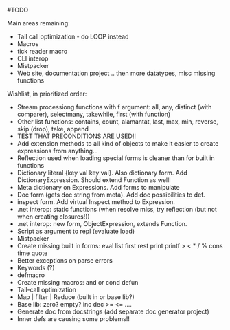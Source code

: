 #TODO

Main areas remaining:
* Tail call optimization - do LOOP instead
* Macros
* tick reader macro
* CLI interop
* Mistpacker
* Web site, documentation project
.. then more datatypes, misc missing functions

Wishlist, in prioritized order:

* Stream processiong functions with f argument: all, any, distinct (with comparer), selectmany, takewhile, first (with function)
* Other list functions: contains, count, alamantat, last, max, min, reverse, skip (drop), take, append
* TEST THAT PRECONDITIONS ARE USED!!
* Add extension methods to all kind of objects to make it easier to create expressions from anything...
* Reflection used when loading special forms is cleaner than for built in functions
* Dictionary literal {key val key val}. Also dictionary form. Add DictionaryExpression. Should extend Function as well!
* Meta dictionary on Expressions. Add forms to manipulate
* Doc form (gets doc string from meta). Add doc possibilities to def.
* inspect form. Add virtual Inspect method to Expression.
* .net interop: static functions (when resolve miss, try reflection (but not when creating closures!))
* .net interop: new form, ObjectExpression, extends Function.
* Script as argument to repl (evaluate load)
* Mistpacker
* Create missing built in forms: eval list first rest print printf > < * / % cons time quote
* Better exceptions on parse errors
* Keywords (?)
* defmacro
* Create missing macros: and or cond defun
* Tail-call optimization
* Map | filter | Reduce (built in or base lib?)
* Base lib: zero? empty? inc dec >= <= ....
* Generate doc from docstrings (add separate doc generator project)
* Inner defs are causing some problems!!
